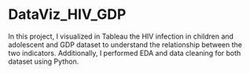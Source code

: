 # DataViz_HIV_GDP
In this project, I visualized in Tableau the HIV infection in children and adolescent and GDP dataset to understand the relationship between the two indicators. Additionally, I performed EDA and data cleaning for both dataset using Python. 
